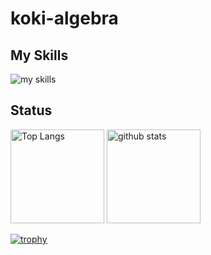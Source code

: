 # koki-algebra

## My Skills
<img alt="my skills" src="https://skillicons.dev/icons?theme=dark&perline=8&i=go,aws,docker,kubernetes,mysql,postgres,graphql,git,github,vscode,html,css,ts,python,pytorch" />

## Status
<p align="left"> 
  <img alt="Top Langs" height="150px" src="https://github-readme-stats.vercel.app/api/top-langs/?username=koki-algebra&layout=compact&show_icons=true&theme=onedark" />
  <img alt="github stats" height="150px" src="https://github-readme-stats.vercel.app/api?username=koki-algebra&theme=onedark&show_icons=ture" />
</p>

[![trophy](https://github-profile-trophy.vercel.app/?username=koki-algebra&theme=onedark&column=7)](https://github.com/ryo-ma/github-profile-trophy)
